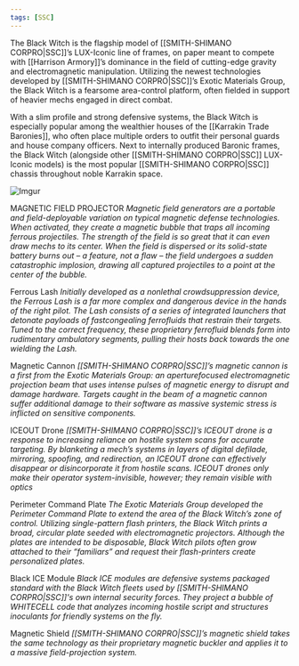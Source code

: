 ```yaml
---
tags: [SSC]
---
```


The Black Witch is the flagship model of [[SMITH-SHIMANO CORPRO|SSC]]’s LUX-Iconic line of frames, on paper meant to compete with [[Harrison Armory]]’s dominance in the field of cutting-edge gravity and electromagnetic manipulation. Utilizing the newest technologies developed by [[SMITH-SHIMANO CORPRO|SSC]]’s Exotic Materials Group, the Black Witch is a fearsome area-control platform, often fielded in support of heavier mechs engaged in direct combat.

With a slim profile and strong defensive systems, the Black Witch is especially popular among the wealthier houses of the [[Karrakin Trade Baronies]], who often place multiple orders to outfit their personal guards and house company officers. Next to internally produced Baronic frames, the Black Witch (alongside other [[SMITH-SHIMANO CORPRO|SSC]] LUX-Iconic models) is the most popular [[SMITH-SHIMANO CORPRO|SSC]] chassis throughout noble Karrakin space.

![Imgur](https://i.imgur.com/hkobef5.png)

MAGNETIC FIELD PROJECTOR
	*Magnetic field generators are a portable and field-deployable variation on typical magnetic defense technologies. When activated, they create a magnetic bubble that traps all incoming ferrous projectiles. The strength of the field is so great that it can even draw mechs to its center. When the field is dispersed or its solid-state battery burns out – a feature, not a flaw – the field undergoes a sudden catastrophic implosion, drawing all captured projectiles to a point at the center of the bubble.*

Ferrous Lash
	*Initially developed as a nonlethal crowdsuppression device, the Ferrous Lash is a far more complex and dangerous device in the hands of the right pilot. The Lash consists of a series of integrated launchers that detonate payloads of fastcongealing ferrofluids that restrain their targets. Tuned to the correct frequency, these proprietary ferrofluid blends form into rudimentary ambulatory segments, pulling their hosts back towards the one wielding the Lash.*

Magnetic Cannon
	*[[SMITH-SHIMANO CORPRO|SSC]]’s magnetic cannon is a first from the Exotic Materials Group: an aperturefocused electromagnetic projection beam that uses intense pulses of magnetic energy to disrupt and damage hardware. Targets caught in the beam of a magnetic cannon suffer additional damage to their software as massive systemic stress is inflicted on sensitive components.*

ICEOUT Drone
	*[[SMITH-SHIMANO CORPRO|SSC]]’s ICEOUT drone is a response to increasing reliance on hostile system scans for accurate targeting. By blanketing a mech’s systems in layers of digital defilade, mirroring, spoofing, and redirection, an ICEOUT drone can effectively disappear or disincorporate it from hostile scans. ICEOUT drones only make their operator system-invisible, however; they remain visible with optics*

Perimeter Command Plate
	*The Exotic Materials Group developed the Perimeter Command Plate to extend the area of the Black Witch’s zone of control. Utilizing single-pattern flash printers, the Black Witch prints a broad, circular plate seeded with electromagnetic projectors. Although the plates are intended to be disposable, Black Witch pilots often grow attached to their “familiars” and request their flash-printers create personalized plates.*

Black ICE Module
	*Black ICE modules are defensive systems packaged standard with the Black Witch fleets used by [[SMITH-SHIMANO CORPRO|SSC]]'s own internal security forces. They project a bubble of WHITECELL code that analyzes incoming hostile script and structures inoculants for friendly systems on the fly.*

Magnetic Shield
	*[[SMITH-SHIMANO CORPRO|SSC]]’s magnetic shield takes the same technology as their proprietary magnetic buckler and applies it to a massive field-projection system.*